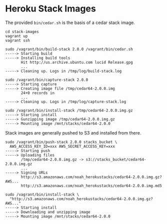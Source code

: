 Heroku Stack Images
=========

The provided `bin/cedar.sh` is the basis of a cedar stack image.

    cd stack-images
    vagrant up
    vagrant ssh

    sudo /vagrant/bin/build-stack 2.0.0 /vagrant/bin/cedar.sh
    -----> Starting build
    -----> Installing build tools
           Hit http://us.archive.ubuntu.com lucid Release.gpg
           ...
    -----> Cleaning up. Logs in /tmp/log/build-stack.log

    sudo /vagrant/bin/capture-stack 2.0.0
    -----> Starting capture
    -----> Creating image file /tmp/cedar64-2.0.0.img
           24+0 records in
           ...
    -----> Cleaning up. Logs in /tmp/log/capture-stack.log

    sudo /vagrant/bin/install-stack /tmp/cedar64-2.0.0.img.gz
    -----> Starting install
    -----> Gunzipping image /tmp/cedar64-2.0.0.img.gz
    -----> Mounting image /mnt/stacks/cedar64-2.0.0

Stack images are generally pushed to S3 and installed from there.

    sudo /vagrant/bin/push-stack 2.0.0 stacks_bucket \
      AWS_ACCESS_KEY_ID=xxx AWS_SECRET_ACCESS_KEY=xxx
    -----> Starting push
    -----> Uploading files
           /tmp/cedar64-2.0.0.img.gz -> s3://stacks_bucket/cedar64-2.0.0.img.gz
           ...
    -----> Signing URLs
           http://s3.amazonaws.com/noah_herokustacks/cedar64-2.0.0.img.gz?AWS...
           http://s3.amazonaws.com/noah_herokustacks/cedar64-2.0.0.img.md5

    sudo /vagrant/bin/install-stack \
      "http://s3.amazonaws.com/noah_herokustacks/cedar64-2.0.0.img.gz?AWS..."
    -----> Starting install
    -----> Downloading and unzipping image
    -----> Mounting image /mnt/stacks/cedar64-2.0.0
